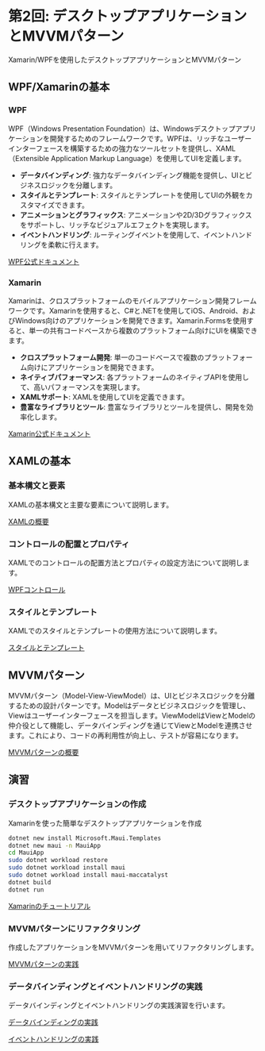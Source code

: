 # 第2回: デスクトップアプリケーションとMVVMパターン
Xamarin/WPFを使用したデスクトップアプリケーションとMVVMパターン

## WPF/Xamarinの基本

### WPF
WPF（Windows Presentation Foundation）は、Windowsデスクトップアプリケーションを開発するためのフレームワークです。WPFは、リッチなユーザーインターフェースを構築するための強力なツールセットを提供し、XAML（Extensible Application Markup Language）を使用してUIを定義します。

- **データバインディング**: 強力なデータバインディング機能を提供し、UIとビジネスロジックを分離します。
- **スタイルとテンプレート**: スタイルとテンプレートを使用してUIの外観をカスタマイズできます。
- **アニメーションとグラフィックス**: アニメーションや2D/3Dグラフィックスをサポートし、リッチなビジュアルエフェクトを実現します。
- **イベントハンドリング**: ルーティングイベントを使用して、イベントハンドリングを柔軟に行えます。

[WPF公式ドキュメント](https://docs.microsoft.com/ja-jp/dotnet/desktop/wpf/)

### Xamarin
Xamarinは、クロスプラットフォームのモバイルアプリケーション開発フレームワークです。Xamarinを使用すると、C#と.NETを使用してiOS、Android、およびWindows向けのアプリケーションを開発できます。Xamarin.Formsを使用すると、単一の共有コードベースから複数のプラットフォーム向けにUIを構築できます。

- **クロスプラットフォーム開発**: 単一のコードベースで複数のプラットフォーム向けにアプリケーションを開発できます。
- **ネイティブパフォーマンス**: 各プラットフォームのネイティブAPIを使用して、高いパフォーマンスを実現します。
- **XAMLサポート**: XAMLを使用してUIを定義できます。
- **豊富なライブラリとツール**: 豊富なライブラリとツールを提供し、開発を効率化します。

[Xamarin公式ドキュメント](https://docs.microsoft.com/ja-jp/xamarin/)

## XAMLの基本

### 基本構文と要素
XAMLの基本構文と主要な要素について説明します。

[XAMLの概要](https://docs.microsoft.com/ja-jp/dotnet/desktop/wpf/xaml/)

### コントロールの配置とプロパティ
XAMLでのコントロールの配置方法とプロパティの設定方法について説明します。

[WPFコントロール](https://docs.microsoft.com/ja-jp/dotnet/desktop/wpf/controls/)

### スタイルとテンプレート
XAMLでのスタイルとテンプレートの使用方法について説明します。

[スタイルとテンプレート](https://docs.microsoft.com/ja-jp/dotnet/desktop/wpf/controls/styling-and-templating/)

## MVVMパターン
MVVMパターン（Model-View-ViewModel）は、UIとビジネスロジックを分離するための設計パターンです。Modelはデータとビジネスロジックを管理し、Viewはユーザーインターフェースを担当します。ViewModelはViewとModelの仲介役として機能し、データバインディングを通じてViewとModelを連携させます。これにより、コードの再利用性が向上し、テストが容易になります。

[MVVMパターンの概要](https://docs.microsoft.com/ja-jp/xamarin/xamarin-forms/enterprise-application-patterns/mvvm)

## 演習

### デスクトップアプリケーションの作成
Xamarinを使った簡単なデスクトップアプリケーションを作成

```sh
dotnet new install Microsoft.Maui.Templates
dotnet new maui -n MauiApp
cd MauiApp
sudo dotnet workload restore
sudo dotnet workload install maui
sudo dotnet workload install maui-maccatalyst
dotnet build
dotnet run
```

[Xamarinのチュートリアル](https://docs.microsoft.com/ja-jp/xamarin/get-started/first-app/)

### MVVMパターンにリファクタリング
作成したアプリケーションをMVVMパターンを用いてリファクタリングします。

[MVVMパターンの実践](https://docs.microsoft.com/ja-jp/xamarin/xamarin-forms/enterprise-application-patterns/mvvm)

### データバインディングとイベントハンドリングの実践
データバインディングとイベントハンドリングの実践演習を行います。

[データバインディングの実践](https://docs.microsoft.com/ja-jp/dotnet/desktop/wpf/data/data-binding-overview/)

[イベントハンドリングの実践](https://docs.microsoft.com/ja-jp/dotnet/desktop/wpf/advanced/routed-events-overview/)